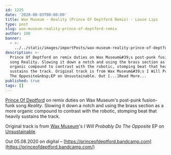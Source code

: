 ```yaml
---
id: 1225
date: '2020-08-03T00:00:00'
title: Wax Museum - Reality (Prince Of Deptford Remix) - Loose Lips
type: post
slug: wax-museum-reality-prince-of-deptford-remix
author: 100
banner:
  - >-
    ../../static/images/importPosts/wax-museum-reality-prince-of-deptford-remix/image1225.jpeg
description: >-
  Prince Of Deptford on remix duties on Wax Museum&#39;s post-punk fusion-funk
  song Reality. Slowing it down a notch and using the brass section as a more
  organic compound to contrast with the robotic, stomping beat that heavily
  sustains the track. Original track is from Wax Museum&#39;s I Will Probably Do
  The Opposite&nbsp;EP on Unsustainable. Out [...]Read More...
published: true
tags: []
---
```

[](https://unsustainable.bandcamp.com/)[Prince Of Deptford](https://princeofdeptford.bandcamp.com/) on remix duties on Wax Museum's post-punk fusion-funk song _Reality_. Slowing it down a notch and using the brass section as a more organic compound to contrast with the robotic, stomping beat that heavily sustains the track.

Original track is from [Wax Museum](https://www.instagram.com/museum.of.wax.museum/)'s _I Will Probably Do The Opposite_ EP on [Unsustainable](https://unsustainable.bandcamp.com/).

Out 05.08.2020 on digital – [](https://princeofdeptford.bandcamp.com/)[https://princeofdeptford.bandcamp.com](https://princeofdeptford.bandcamp.com/)